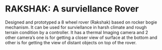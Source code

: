 # RAKSHAK: A surviellance Rover
Designed and prototyped a 8 wheel rover (Rakshak) based on rocker bogie mechanism.
It can be used for surviellance in harsh climate and rough terrain condition by a controller.
It has a thermal Imaging camera and 2 other camera’s one is for getting a closer view of surface at the bottom
and other is for getting the view of distant objects on top of the rover.
